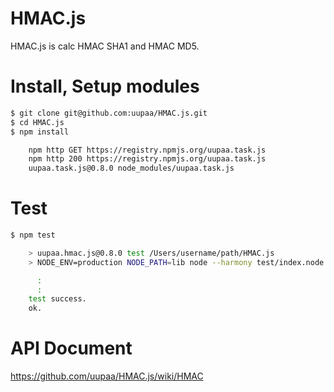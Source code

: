 HMAC.js
=========

HMAC.js is calc HMAC SHA1 and HMAC MD5.

# Install, Setup modules

```sh
$ git clone git@github.com:uupaa/HMAC.js.git
$ cd HMAC.js
$ npm install

    npm http GET https://registry.npmjs.org/uupaa.task.js
    npm http 200 https://registry.npmjs.org/uupaa.task.js
    uupaa.task.js@0.8.0 node_modules/uupaa.task.js
```

# Test

```sh
$ npm test

    > uupaa.hmac.js@0.8.0 test /Users/username/path/HMAC.js
    > NODE_ENV=production NODE_PATH=lib node --harmony test/index.node.js; open test/index.html

      :
      :
    test success.
    ok.
```

# API Document

https://github.com/uupaa/HMAC.js/wiki/HMAC


